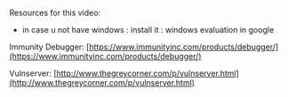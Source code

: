 Resources for this video:
- in case u not have windows : install it : windows evaluation in google

Immunity Debugger: [https://www.immunityinc.com/products/debugger/](https://www.immunityinc.com/products/debugger/)

Vulnserver: [http://www.thegreycorner.com/p/vulnserver.html](http://www.thegreycorner.com/p/vulnserver.html)



